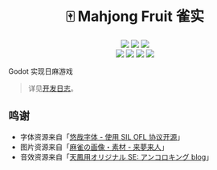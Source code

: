<h1 align="center">🀄 Mahjong Fruit 雀实</h1>

<p align="center">
    <a href="https://github.com/time2beat/mahjong-game/actions?query=workflow%3Agodot-ci-export" target="_blank"><img src="https://github.com/time2beat/mahjong-game/workflows/godot-ci-export/badge.svg" /></a>
    <a href="https://github.com/time2beat/mahjong-game" target="_blank"><img src="https://img.shields.io/badge/time2beat-mahjong--fruit-informational?logo=github" /></a>
    <a href="https://godotengine.org/" target="_blank"><img src="https://img.shields.io/github/languages/top/time2beat/mahjong-game?label=GDScript" /></a><br/>
    <a href="https://github.com/time2beat/mahjong-game/tags" target="_blank"><img src="https://img.shields.io/github/v/tag/time2beat/mahjong-game?label=latest%20version" /></a>
    <a href="https://time2beat.github.io/mahjong-game/" target="_blank"><img src="https://img.shields.io/badge/Play-Online-success" /></a>
    <a href="https://discord.gg/tkvnz2YzW5" target="_blank"><img src="https://img.shields.io/discord/482578656229720084?label=Discord&logo=discord&logoColor=fff" /></a>
    <a href="https://ews.ink/tech/game-mahjong-diy/" target="_blank"><img src="https://img.shields.io/badge/Blog-开发日志-informational?logo=hugo&logoColor=fff" /></a>
</p>

Godot 实现日麻游戏

> 详见<a href="https://ews.ink/tech/game-mahjong-diy/" target="_blank">开发日志</a>。

## 鸣谢

- 字体资源来自「[悠哉字体 - 使用 SIL OFL 协议开源](https://github.com/lxgw/yozai-font)」
- 图片资源来自「[麻雀の画像・素材 - 来夢来人](https://www.civillink.net/fsozai/majan.html)」
- 音效资源来自「[天鳳用オリジナル SE: アンコロキング blog](http://ancoro.way-nifty.com/blog/se.html)」
